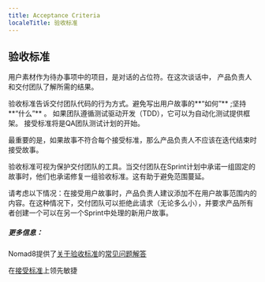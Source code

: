 ```yaml
---
title: Acceptance Criteria
localeTitle: 验收标准
---
```

## 验收标准

用户素材作为待办事项中的项目，是对话的占位符。在这次谈话中， 产品负责人和交付团队了解所需的结果。

验收标准告诉交付团队代码的行为方式。避免写出用户故事的**“如何”** ;坚持**“什么”** 。 如果团队遵循测试驱动开发（TDD），它可以为自动化测试提供框架。 接受标准将是QA团队测试计划的开始。

最重要的是，如果故事不符合每个接受标准，那么产品负责人不应该在迭代结束时接受故事。

验收标准可视为保护交付团队的工具。当交付团队在Sprint计划中承诺一组固定的故事时，他们也承诺修复一组验收标准。这有助于避免范围蔓延。

请考虑以下情况：在接受用户故事时，产品负责人建议添加不在用户故事范围内的内容。在这种情况下，交付团队可以拒绝此请求（无论多么小），并要求产品所有者创建一个可以在另一个Sprint中处理的新用户故事。

##### 更多信息：

Nomad8提供了[关于验收标准](https://nomad8.com/acceptance_criteria/)的[常见问题解答](https://nomad8.com/acceptance_criteria/)

在[接受标准](https://www.leadingagile.com/2014/09/acceptance-criteria/)上领先敏捷
